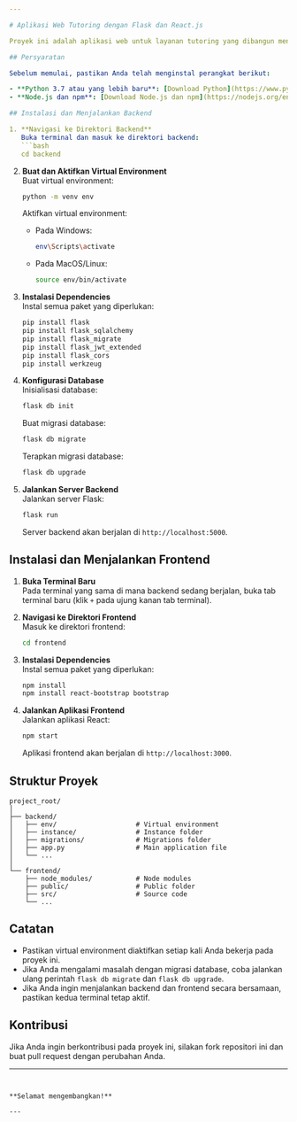 ```yaml
---

# Aplikasi Web Tutoring dengan Flask dan React.js

Proyek ini adalah aplikasi web untuk layanan tutoring yang dibangun menggunakan Flask untuk backend dan React untuk frontend. Kami telah mengembangkan *BrightPath*, sebuah platform edukasi daring yang dirancang untuk mendukung siswa dari berbagai tingkat pendidikan melalui bimbingan belajar yang interaktif dan terarah. *BrightPath* menghubungkan siswa dengan tutor profesional yang ahli di bidang mereka masing-masing, memungkinkan sesi pembelajaran yang fleksibel dan efektif. Dengan menggunakan *BrightPath*, siswa dapat menerima bantuan akademis dalam berbagai pelajaran, memperdalam pemahaman mereka, dan mengembangkan keterampilan mereka dengan cara yang efisien dan mendukung.

## Persyaratan

Sebelum memulai, pastikan Anda telah menginstal perangkat berikut:

- **Python 3.7 atau yang lebih baru**: [Download Python](https://www.python.org/downloads/)
- **Node.js dan npm**: [Download Node.js dan npm](https://nodejs.org/en/)

## Instalasi dan Menjalankan Backend

1. **Navigasi ke Direktori Backend**  
   Buka terminal dan masuk ke direktori backend:
   ```bash
   cd backend
   ```

2. **Buat dan Aktifkan Virtual Environment**  
   Buat virtual environment:
   ```bash
   python -m venv env
   ```
   Aktifkan virtual environment:
   - Pada Windows:
     ```bash
     env\Scripts\activate
     ```
   - Pada MacOS/Linux:
     ```bash
     source env/bin/activate
     ```

3. **Instalasi Dependencies**  
   Instal semua paket yang diperlukan:
   ```bash
   pip install flask
   pip install flask_sqlalchemy
   pip install flask_migrate
   pip install flask_jwt_extended
   pip install flask_cors
   pip install werkzeug
   ```

4. **Konfigurasi Database**  
   Inisialisasi database:
   ```bash
   flask db init
   ```
   Buat migrasi database:
   ```bash
   flask db migrate
   ```
   Terapkan migrasi database:
   ```bash
   flask db upgrade
   ```

5. **Jalankan Server Backend**  
   Jalankan server Flask:
   ```bash
   flask run
   ```
   Server backend akan berjalan di `http://localhost:5000`.

## Instalasi dan Menjalankan Frontend

1. **Buka Terminal Baru**  
   Pada terminal yang sama di mana backend sedang berjalan, buka tab terminal baru (klik `+` pada ujung kanan tab terminal).

2. **Navigasi ke Direktori Frontend**  
   Masuk ke direktori frontend:
   ```bash
   cd frontend
   ```

3. **Instalasi Dependencies**  
   Instal semua paket yang diperlukan:
   ```bash
   npm install
   npm install react-bootstrap bootstrap
   ```

4. **Jalankan Aplikasi Frontend**  
   Jalankan aplikasi React:
   ```bash
   npm start
   ```
   Aplikasi frontend akan berjalan di `http://localhost:3000`.

## Struktur Proyek

```
project_root/
│
├── backend/
│   ├── env/                    # Virtual environment
│   ├── instance/               # Instance folder
│   ├── migrations/             # Migrations folder
│   ├── app.py                  # Main application file
│   └── ...
│
└── frontend/
    ├── node_modules/           # Node modules
    ├── public/                 # Public folder
    ├── src/                    # Source code
    └── ...
```

## Catatan

- Pastikan virtual environment diaktifkan setiap kali Anda bekerja pada proyek ini.
- Jika Anda mengalami masalah dengan migrasi database, coba jalankan ulang perintah `flask db migrate` dan `flask db upgrade`.
- Jika Anda ingin menjalankan backend dan frontend secara bersamaan, pastikan kedua terminal tetap aktif.

## Kontribusi

Jika Anda ingin berkontribusi pada proyek ini, silakan fork repositori ini dan buat pull request dengan perubahan Anda.

---
```


**Selamat mengembangkan!**

---
